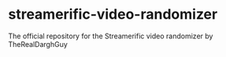 # streamerific-video-randomizer
The official repository for the Streamerific video randomizer by TheRealDarghGuy
